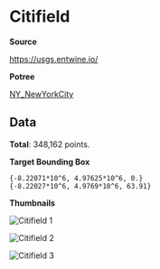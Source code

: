 
# Citifield

**Source**

https://usgs.entwine.io/

**Potree**

[NY_NewYorkCity](https://usgs.entwine.io/data/view.html?r=https://s3-us-west-2.amazonaws.com/usgs-lidar-public/NY_NewYorkCity&m=5&cf=%5B7,49%5D)


## Data

**Total**: 348,162 points.

**Target Bounding Box**

```
{-8.22071*10^6, 4.97625*10^6, 0.}
{-8.22027*10^6, 4.9769*10^6, 63.91}
```

**Thumbnails**

![Citifield 1](./thumb/thumb-01.png)

![Citifield 2](./thumb/thumb-02.png)

![Citifield 3](./thumb/thumb-02.png)
